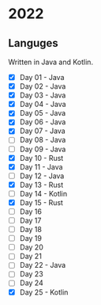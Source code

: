 # 2022
## Languges
Written in Java and Kotlin.

- [X] Day 01 - Java
- [X] Day 02 - Java
- [X] Day 03 - Java
- [X] Day 04 - Java
- [X] Day 05 - Java
- [X] Day 06 - Java
- [X] Day 07 - Java
- [ ] Day 08 - Java
- [ ] Day 09 - Java
- [X] Day 10 - Rust
- [X] Day 11 - Java
- [ ] Day 12 - Java
- [X] Day 13 - Rust
- [ ] Day 14 - Kotlin
- [X] Day 15 - Rust
- [ ] Day 16
- [ ] Day 17
- [ ] Day 18
- [ ] Day 19
- [ ] Day 20
- [ ] Day 21
- [ ] Day 22 - Java
- [ ] Day 23
- [ ] Day 24
- [X] Day 25 - Kotlin
